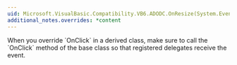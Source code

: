 ```yaml
---
uid: Microsoft.VisualBasic.Compatibility.VB6.ADODC.OnResize(System.EventArgs)
additional_notes.overrides: *content
---
```


<p>When you override `OnClick` in a derived class, make sure to call the `OnClick` method of the base class so that registered delegates receive the event.</p>


